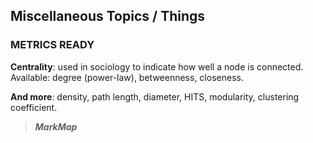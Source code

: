 ## Miscellaneous Topics / Things

### METRICS READY

**Centrality**: used in sociology to indicate how well a node is connected. Available: degree (power-law), betweenness, closeness.

**And more**: density, path length, diameter, HITS, modularity, clustering coefficient.

> ***MarkMap***
